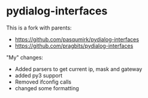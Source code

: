 # pydialog-interfaces

This is a fork with parents:
- https://github.com/pasqumirk/pydialog-interfaces
- https://github.com/pragbits/pydialog-interfaces

"My" changes:    
 - Added parsers to get current ip, mask and gateway
 - added py3 support
 - Removed ifconfig calls
 - changed some formatting 
 
